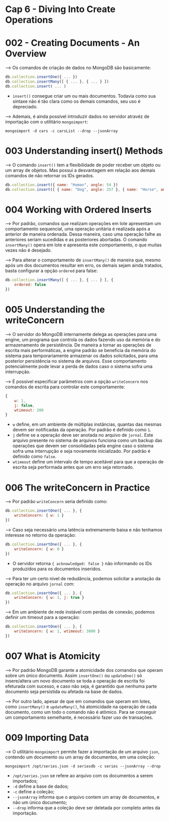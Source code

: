 # Cap 6 - Diving Into Create Operations

# 002 - Creating Documents - An Overview
--> Os comandos de criação de dados no MongoDB são basicamente:
```javascript
db.collection.insertOne({ ... })
db.collection.insertMany([ { ... }, { ... } ])
db.collection.insert( ... )
```
* `insert()` consegue criar um ou mais documentos. Todavia como sua síntaxe não é tão clara como os demais 
comandos, seu uso é depreciado.

--> Ademais, é ainda possível introduzir dados no servidor atravéz de importação com o utilitário `mongoimport`:
```
mongoimport -d cars -c carsList --drop --jsonArray
```

# 003 Understanding insert() Methods
--> O comando `insert()` tem a flexibilidade de poder receber um objeto ou um array de objetos. Mas possui a 
desvantagem em relação aos demais comandos de não retornar os IDs gerados.
```javascript
db.collection.insert({ name: "Human", angle: 54 })
db.collection.insert([ { name: "Dog", angle: 257 }, { name: "Horse", angle: 73 } ])
```

# 004 Working with Ordered Inserts
--> Por padrão, comandos que realizam operações em lote apresentam um comportamento sequencial, uma operação 
unitária é realizada após a anterior de maneira ordenada. Dessa maneira, caso uma operação falhe as anteriores 
seriam sucedidas e as posteriores abortadas. O comando `insertMany()` opera em lote e apresenta este comportamento, 
o que muitas vezes não é desejado. 

--> Para alterar o comportamento de `insertMany()` de maneira que, mesmo após um dos documentos resultar em erro, os 
demais sejam ainda tratados, basta configurar a opção `ordered` para false:
```javascript
db.collection.insertMany([ { ... }, { ... } ], {
    ordered: false
})
```

# 005 Understanding the writeConcern
--> O servidor do MongoDB internamente delega as operações para uma engine, um programa que controla os dados 
fazendo uso da memória e do armazenamento de persistência. De maneira a tornar as operações de escrita mais 
performáticas, a engine padrão se beneficia da memória do sistema para temporariamente armazenar os dados solicitados, 
para uma posterior persistência no sistema de arquivos. Esse comportamento potencialmente pode levar a perda de 
dados caso o sistema sofra uma interrupção.

--> É possível especificar parâmetros com a opção `writeConcern` nos comandos de escrita para controlar este 
comportamente:
```javascript
{
    w: 1,
    j: false,
    wtimeout: 200
}
```
* `w` define, em um ambiente de múltiplas instâncias, quantas das mesmas devem ser notificadas da operação. Por 
padrão é definido como `1`.
* `j` define se a operação deve ser anotada no arquivo de `jornal`. Este arquivo presente no sistema de arquivos 
funciona como um backup das operações que devem ser consolidadas pela engine caso o sistema sofra uma interrupção 
e seja novamente inicializado. Por padrão é definido como `false`.
* `wtimeout` define um intervalo de tempo aceitável para que a operação de escrita seja performada antes que um 
erro seja retornado.

# 006 The writeConcern in Practice
--> Por padrão `writeConcern` seria definido como:
```javascript
db.collection.insertOne({ ... }, {
    writeConcern: { w: 1 }
})
```

--> Caso seja necessário uma latência extremamente baixa e não tenhamos interesse no retorno da operação:
```javascript
db.collection.insertOne({ ... }, {
    writeConcern: { w: 0 }
})
```
* O servidor retorna `{ acknowledged: false }` não informando os IDs produzidos para os documentos inseridos.

--> Para ter um certo nível de redudância, podemos solicitar a anotação da operação no arquivo `jornal` com:
```javascript
db.collection.insertOne({ ... }, {
    writeConcern: { w: 1, j: true }
})
```

--> Em um ambiente de rede instável com perdas de conexão, podemos definir um timeout para a operação:
```javascript
db.collection.insertOne({ ... }, {
    writeConcern: { w: 1, wtimeout: 3000 }
})
```

# 007 What is Atomicity
--> Por padrão MongoDB garante a atomicidade dos comandos que operam sobre um único documento. Assim `insertOne()` 
ou `updateOne()` só insere/altera um novo documento se toda a operação de escrita foi efeturada com sucesso, e 
caso não seja, é garantido que nenhuma parte documento seja persistida ou afetada na base de dados.

--> Por outro lado, apesar de que em comandos que operam em lotes, como `insertMany()` e `updateMany()`, há 
atomicidade na operação de cada documento, como um todo o comando não é atômico. Para se conseguir um comportamento 
semelhante, é necessário fazer uso de transações.

# 009 Importing Data
--> O utilitário `mongoimport` permite fazer a importação de um arquivo `json`, contendo um documento ou um array 
de documentos, em uma coleção:
```
mongoimport /opt/series.json -d seriesdb -c series --jsonArray --drop
```
* `/opt/series.json` se refere ao arquivo com os documentos a serem importados;
* `-d` define a base de dados;
* `-c` define a coleção;
* `--jsonArray` informa que o arquivo contem um array de documentos, e não um único documento;
* `--drop` informa que a coleção deve ser deletada por completo antes da importação.
